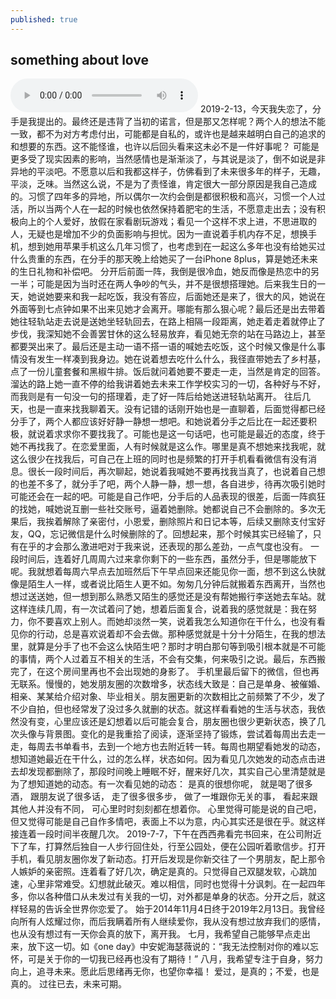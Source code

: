 ```yaml
---
published: true
---
```

## something about love
<audio id="audio" controls autoplay loop>
<source id="mp3" src="http://t.cn/AiOWpTGA?mp3">
</audio>
	2019-2-13，今天我失恋了，分手是我提出的。最终还是违背了当初的诺言，但是那又怎样呢？两个人的想法不能一致，都不为对方考虑付出，可能都是自私的，或许也是越来越明白自己的追求的和想要的东西。这不能怪谁，也许以后回头看来这未必不是一件好事呢？   
    可能是更多受了现实因素的影响，当然感情也是渐渐淡了，与其说是淡了，倒不如说是非异地的平淡吧。不愿意以后和我都这样子，仿佛看到了未来很多年的样子，无趣，平淡，乏味。当然这么说，不是为了责怪谁，肯定很大一部分原因是我自己造成的。习惯了四年多的异地，所以偶尔一次约会倒是都很积极和高兴，习惯一个人过活，所以当两个人在一起的时候也依然保持着肥宅的生活，不愿意走出去；没有积极向上的个人爱好，放假在家看剧玩游戏；看见一个这样不求上进，不思进取的人，无疑也是增加不少的负面影响与担忧。因为一直说着手机内存不足，想换手机，想到她用苹果手机这么几年习惯了，也考虑到在一起这么多年也没有给她买过什么贵重的东西，在分手的那天晚上给她买了一台iPhone 8plus，算是她还未来的生日礼物和补偿吧。   
    分开后前面一阵，我倒是很冷血，她反而像是热恋中的另一半；可能是因为当时还在两人争吵的气头，并不是很想搭理她。后来我生日的一天，她说她要来和我一起吃饭，我没有答应，后面她还是来了，很大的风，她说在外面等到七点钟如果不出来见她才会离开。哪能有那么狠心呢？最后还是出去带着她往轻轨站走去说是送她坐轻轨回去，在路上相隔一段距离，她走着走着就停止了步伐，我深知她不会善罢甘休的这么轻易放弃，看见她无奈的站在马路边上，甚至都要哭出来了。最后还是主动一语不搭一语的喊她去吃饭，这个时候又像是什么事情没有发生一样凑到我身边。她在说着想去吃什么什么，我径直带她去了乡村基，点了一份儿童套餐和黑椒牛排。饭后就问着她要不要走一走，当然是肯定的回答。溜达的路上她一直不停的给我讲着她去未来工作学校实习的一切，各种好与不好，而我则是有一句没一句的搭理着，走了好一阵后给她送进轻轨站离开。  
    往后几天，也是一直来找我聊着天。没有记错的话刚开始也是一直聊着，后面觉得都已经分手了，两个人都应该好好静一静想一想吧。和她说着分手之后比在一起还要积极，就说着求求你不要找我了。可能也是这一句话吧，也可能是最近的态度，终于她不再找我了。在恋爱里面，人有时候就是这么作。哪里是真不想她来找我呢，就这么很少在找我后，可自己在上班的同时也是频繁的打开手机看看微信有没有消息。很长一段时间后，再次聊起，她说着我喊她不要再找我当真了，也说着自己想的也差不多了，就分手了吧，两个人静一静，想一想，各自进步，待再次吸引她时可能还会在一起的吧。可能是自己作吧，分手后的人品表现的很差，后面一阵疯狂的找她，喊她说互删一些社交账号，逼着她删除。她都说自己不会删除的。多次无果后，我挨着解除了亲密付，小恩爱，删除照片和日记本等，后续又删除支付宝好友，QQ，忘记微信是什么时候删除的了。回想起来，那个时候其实已经输了，只有在乎的才会那么激进吧对于我来说，还表现的那么差劲，一点气度也没有。  
    一段时间后，连着好几周周六过来拿你剩下的一些东西，虽然分手，但是哪能放下呢。我就想着每周六早点去加班然后下午早点回来还能见你一面，想不到这么快就像是陌生人一样，或者说比陌生人更不如。匆匆几分钟后就搬着东西离开，当然也想过送送她，但一想到那么熟悉又陌生的感觉还是没有帮她搬行李送她去车站。就这样连续几周，有一次试着问了她，想着后面复合，说着我的感觉就是：我在努力，你不要喜欢上别人。而她却淡然一笑，说着我怎么知道你在干什么，也没有看见你的行动，总是喜欢说着却不会去做。那种感觉就是十分十分陌生，在我的想法里，就算是分手了也不会这么快陌生吧？那时才明白那句等到吸引根本就是不可能的事情，两个人过着互不相关的生活，不会有交集，何来吸引之说。最后，东西搬完了，在这个房间里再也不会出现她的身影了。  
    手机里最后留下的微信，但也再无联系。慢慢的，她发朋友圈的次数增多，状态线大致是：自己是单身、被催婚、相亲、某某给介绍对象、毕业相关。朋友圈更新的次数相比之前频繁了不少，发了不少自拍，但也经常发了没过多久就删的状态。就这样看看她的生活与状态，我依然没有变，心里应该还是幻想着以后可能会复合，朋友圈也很少更新状态，换了几次头像与背景图。变化的是我重拾了阅读，逐渐坚持了锻炼，尝试着每周出去走一走，每周去书单看书，去到一个地方也去附近转一转。每周也期望看她发的动态，想知道她最近在干什么，过的怎么样，状态如何。因为看见几次她发的动态点击进去却发现都删除了，那段时间晚上睡眠不好，醒来好几次，其实自己心里清楚就是为了想知道她的动态。有一次看见她的动态：  
 是真的很想你呢，   
 就是喝了很多酒，   
 跟朋友说了很多话，   
 走了很多很多步，   
 做了一堆跟你无关的事，   
 看起来跟其他人并没有不同，   
 可心里时时刻刻都在想着你。   
	心里觉得可能是说的自己吧，但又觉得可能是自己自作多情吧，表面上不以为意，内心其实还是很在乎。就这样接连着一段时间半夜醒几次。  
	2019-7-7，下午在西西弗看完书回来，在公司附近下了车，打算然后独自一人步行回住处，行至公园处，便在公园听着歌信步。打开手机，看见朋友圈你发了新动态。打开后发现是你新交往了一个男朋友，配上那令人嫉妒的亲密照。连着看了好几次，确定是真的。只觉得自己双腿发软，心跳加速，心里非常难受。幻想就此破灭。难以相信，同时也觉得十分讽刺。在一起四年多，你以各种借口从未发过有关我的一切，对外都是单身的状态。分开之后，就这样轻易的告诉全世界你恋爱了。   
	 始于2014年11月4日终于2019年2月13日。我曾经向所有人炫耀过你，而后我瞒着所有人继续爱你，我从没有想过放弃我们的感情，也从没有想过有一天你会真的放下，离开我。   
	七月，我希望自己能够早点走出来，放下这一切。如《one day》中安妮海瑟薇说的：“我无法控制对你的难以忘怀，可是关于你的一切我已经再也没有了期待！”   
	八月，我希望专注于自身，努力向上，追寻未来。愿此后思绪再无你，也望你幸福！   
	爱过，是真的；不爱，也是真的。   
   过往已去，未来可期。  
